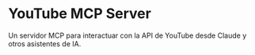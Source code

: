 # YouTube MCP Server

Un servidor MCP para interactuar con la API de YouTube desde Claude y otros asistentes de IA.
